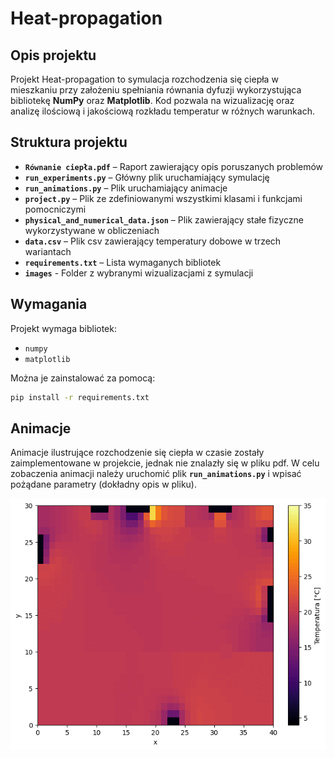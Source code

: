 # Heat-propagation 

## Opis projektu  
Projekt Heat-propagation to symulacja rozchodzenia się ciepła w mieszkaniu przy założeniu spełniania równania dyfuzji wykorzystująca bibliotekę **NumPy** oraz **Matplotlib**.  Kod pozwala na wizualizację oraz analizę ilościową i jakościową rozkładu temperatur w różnych warunkach. 

## Struktura projektu  
- **`Równanie ciepła.pdf`** – Raport zawierający opis poruszanych problemów
- **`run_experiments.py`** – Główny plik uruchamiający symulację  
- **`run_animations.py`** – Plik uruchamiający animacje
- **`project.py`** – Plik ze zdefiniowanymi wszystkimi klasami i funkcjami pomocniczymi
- **`physical_and_numerical_data.json`** – Plik zawierający stałe fizyczne wykorzystywane w obliczeniach 
- **`data.csv`** – Plik csv zawierający temperatury dobowe w trzech wariantach 
- **`requirements.txt`** – Lista wymaganych bibliotek  
- **`images`** - Folder z wybranymi wizualizacjami z symulacji


## Wymagania  
Projekt wymaga bibliotek:  
- `numpy`  
- `matplotlib`   
  
Można je zainstalować za pomocą:  
```bash
pip install -r requirements.txt
```

## Animacje
Animacje ilustrujące rozchodzenie się ciepła w czasie zostały zaimplementowane w projekcie, jednak nie znalazły się w pliku pdf. W celu zobaczenia animacji należy uruchomić plik **`run_animations.py`** i wpisać pożądane parametry (dokładny opis w pliku).

![](warm_0.gif)